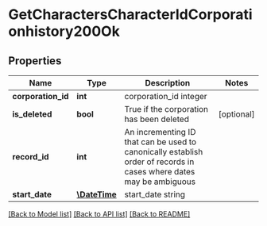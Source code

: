 # GetCharactersCharacterIdCorporationhistory200Ok

## Properties
Name | Type | Description | Notes
------------ | ------------- | ------------- | -------------
**corporation_id** | **int** | corporation_id integer | 
**is_deleted** | **bool** | True if the corporation has been deleted | [optional] 
**record_id** | **int** | An incrementing ID that can be used to canonically establish order of records in cases where dates may be ambiguous | 
**start_date** | [**\DateTime**](\DateTime.md) | start_date string | 

[[Back to Model list]](../../README.md#documentation-for-models) [[Back to API list]](../../README.md#documentation-for-api-endpoints) [[Back to README]](../../README.md)

